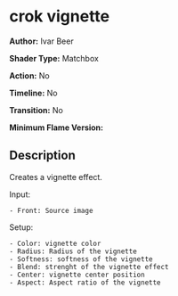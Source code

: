 # crok vignette

**Author:** Ivar Beer

**Shader Type:** Matchbox

**Action:** No

**Timeline:** No

**Transition:** No

**Minimum Flame Version:** 


## Description
Creates a vignette effect.

Input:

    - Front: Source image

Setup:

    - Color: vignette color
    - Radius: Radius of the vignette
    - Softness: softness of the vignette
    - Blend: strenght of the vignette effect
    - Center: vignette center position
    - Aspect: Aspect ratio of the vignette
